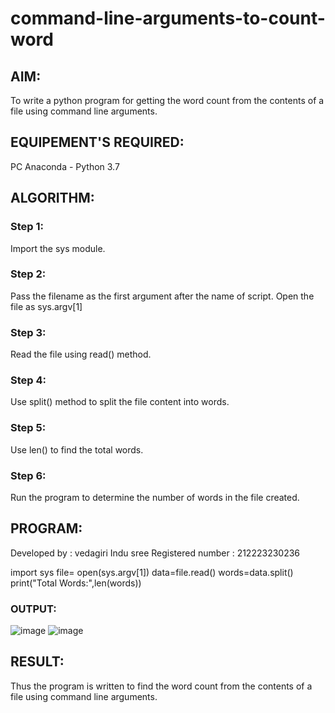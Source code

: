 # command-line-arguments-to-count-word
## AIM:
To write a python program for getting the word count from the contents of a file using command line arguments.
## EQUIPEMENT'S REQUIRED: 
PC
Anaconda - Python 3.7
## ALGORITHM: 
### Step 1:
Import the sys module.
### Step 2: 
Pass the filename as the first argument after the name of script. Open the file as sys.argv[1]
### Step 3: 
Read the file using read() method.
### Step 4:  
Use split() method to split the file content into words.
### Step 5: 
Use len() to find the total words.
### Step 6: 
Run the program to determine the number of words in the file created.
## PROGRAM:
Developed by : vedagiri Indu sree
Registered number : 212223230236

import sys
file= open(sys.argv[1])
data=file.read()
words=data.split()
print("Total Words:",len(words))
### OUTPUT:
![image](https://github.com/vedagiriindusree/command-line-arguments-to-count-word/assets/149366776/950b77c6-b191-4ea2-8a3b-faee5d255c3e)
![image](https://github.com/vedagiriindusree/command-line-arguments-to-count-word/assets/149366776/8f15986f-4942-4a63-8c2c-eef947556b2c)

## RESULT:
Thus the program is written to find the word count from the contents of a file using command line arguments.
